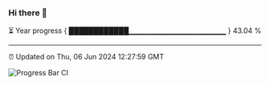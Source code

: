 ### Hi there 👋

⏳ Year progress { ████████████▁▁▁▁▁▁▁▁▁▁▁▁▁▁▁▁▁▁ } 43.04 %

---

⏰ Updated on Thu, 06 Jun 2024 12:27:59 GMT

![Progress Bar CI](https://github.com/liununu/liununu/workflows/Progress%20Bar%20CI/badge.svg)
